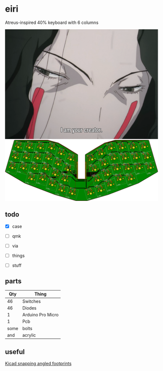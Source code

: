 # eiri

Atreus-inspired 40% keyboard with 6 columns

<img src="pics/eiri.png" />
<img src="pics/pcb.png" />

## todo

- [x] case
- [ ] qmk
- [ ] via
- [ ] things
- [ ] stuff


## parts

| Qty | Thing |
|---|---|
| 46 | Switches |
| 46 | Diodes |
| 1 | Arduino Pro Micro |
| 1 | Pcb |
| some | bolts |
| and | acrylic |


## useful

[Kicad snapping angled footprints](https://github.com/TroyFletcher/kicad_snapping_angled_footprints)


